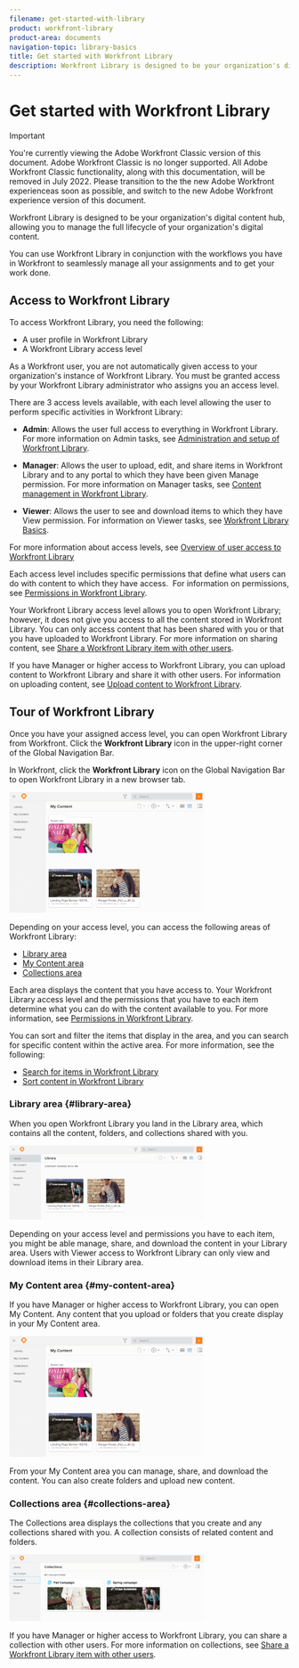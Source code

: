```yaml
---
filename: get-started-with-library
product: workfront-library
product-area: documents
navigation-topic: library-basics
title: Get started with Workfront Library
description: Workfront Library is designed to be your organization's digital content hub, allowing you to manage the full lifecycle of your organization's digital content.
---
```


# Get started with Workfront Library

>[!IMPORTANT]
>
>You're currently viewing the Adobe Workfront Classic version of this document. Adobe Workfront Classic is no longer supported. All Adobe Workfront Classic functionality, along with this documentation, will be removed in July 2022. Please transition to the the new Adobe Workfront experienceas soon as possible, and switch to the new Adobe Workfront experience version of this document.

Workfront Library is designed to be your organization's digital content hub, allowing you to manage the full lifecycle of your organization's digital content.

You can use Workfront Library in conjunction with the workflows you have in Workfront to seamlessly manage all your assignments and to get your work done.

## Access to Workfront Library

To access Workfront Library, you need the following:

* A user profile in Workfront Library
* A Workfront Library access level

As a Workfront user, you are not automatically given access to your organization's instance of Workfront Library. You must be granted access by your Workfront Library administrator who assigns you an access level.

There are 3 access levels available, with each level allowing the user to perform specific activities in Workfront Library:

* **Admin**: Allows the user full access to everything in Workfront Library. For more information on Admin tasks, see [Administration and setup of Workfront Library](../../../workfront-library/administration-and-setup/administration-and-setup-library.md). 

* **Manager**: Allows the user to upload, edit, and share items in Workfront Library and to any portal to which they have been given Manage permission. For more information on Manager tasks, see [Content management in Workfront Library](../../../workfront-library/content-management/content-management.md).

* **Viewer**: Allows the user to see and download items to which they have View permission. For information on Viewer tasks, see [Workfront Library Basics](../../../workfront-library/content-management/basics/basics.md).

For more information about access levels, see [Overview of user access to Workfront Library](../../../workfront-library/administration-and-setup/user-access/user-access-overview.md)

Each access level includes specific permissions that define what users can do with content to which they have access. &nbsp;For information on permissions, see [Permissions in Workfront Library](../../../workfront-library/administration-and-setup/user-access/permissions-in-workfront-library.md).

Your Workfront Library access level allows you to open Workfront Library; however, it does not give you access to all the content stored in Workfront Library. You can only access content that has been shared with you or that you have uploaded to Workfront Library. For more information on sharing content, see [Share a Workfront Library item with other users](../../../workfront-library/content-management/share-an-asset-with-users.md).

If you have Manager or higher access to Workfront Library, you can upload content to Workfront Library and share it with other users. For information on uploading content, see [Upload content to Workfront Library](../../../workfront-library/content-management/upload-new-content.md).

## Tour of Workfront Library

Once you have your assigned access level, you can open Workfront Library from Workfront. Click the **Workfront Library** icon in the upper-right corner of the Global Navigation Bar.

In Workfront, click the **Workfront Library** icon on the Global Navigation Bar to open Workfront Library in a new browser tab.

![](assets/library-left-panel---new-350x217.png)

Depending on your access level, you can access the following areas of Workfront Library:

* [Library area](#library-area) 
* [My Content area](#my-content-area) 
* [Collections area](#collections-area)

Each area displays the content that you have access to. Your Workfront Library access level and the permissions that you have to each item determine what you can do with the content available to you. For more information, see [Permissions in Workfront Library](../../../workfront-library/administration-and-setup/user-access/permissions-in-workfront-library.md).

You can sort and filter the items that display in the area, and you can search for specific content within the active area. For more information, see the following:

* [Search for items in Workfront Library](../../../workfront-library/content-management/basics/search-for-items-in-workfront-library.md) 
* [Sort content in Workfront Library](../../../workfront-library/content-management/basics/sort-content-in-library.md)

### Library area {#library-area}

When you open Workfront Library you land in the Library area, which contains all the content, folders, and collections shared with you.

![](assets/shared-with-me-new-350x133.png)

Depending on your access level and permissions you have to each item, you might be able manage, share, and download the content in your Library area. Users with Viewer access to Workfront Library can only view and download items in their Library area.

### My Content area {#my-content-area}

If you have Manager or higher access to Workfront Library, you can open My Content. Any content that you upload or folders that you create display in your My Content area.

![](assets/library-left-panel---new-350x217.png)

From your My Content area you can manage, share, and download the content. You can also create folders and upload new content.

### Collections area {#collections-area}

The Collections area displays the collections that you create and any collections shared with you. A collection consists of related content and folders.

![](assets/collections-2-350x120.png)

If you have Manager or higher access to Workfront Library, you can share a collection with other users. For more information on collections, see [Share a Workfront Library item with other users](../../../workfront-library/content-management/share-an-asset-with-users.md).
